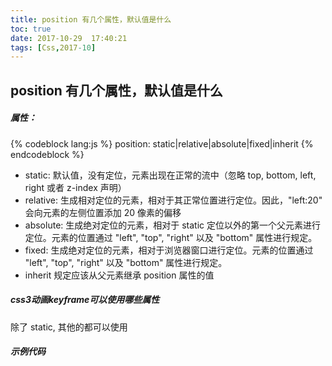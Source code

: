 ```yaml
---
title: position 有几个属性，默认值是什么
toc: true
date: 2017-10-29  17:40:21
tags: [Css,2017-10]
---
```


## position 有几个属性，默认值是什么
##### 属性：
{% codeblock lang:js %}
position: static|relative|absolute|fixed|inherit
{% endcodeblock %}

* static:
默认值，没有定位，元素出现在正常的流中（忽略 top, bottom, left, right 或者 z-index 声明）
* relative:
生成相对定位的元素，相对于其正常位置进行定位。因此，"left:20" 会向元素的左侧位置添加 20 像素的偏移
* absolute:
生成绝对定位的元素，相对于 static 定位以外的第一个父元素进行定位。元素的位置通过 "left", "top", "right" 以及 "bottom" 属性进行规定。
* fixed:
生成绝对定位的元素，相对于浏览器窗口进行定位。元素的位置通过 "left", "top", "right" 以及 "bottom" 属性进行规定。
* inherit
规定应该从父元素继承 position 属性的值

##### css3动画keyframe可以使用哪些属性
除了 static, 其他的都可以使用

##### 示例代码
<script async src="//en.jsrun.net/j3iKp/embed/all/light/"></script>

